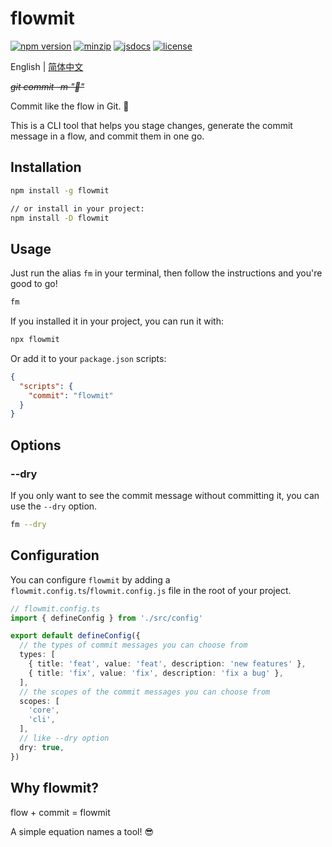 # flowmit

[![npm version][npm-version-badge]][npm-version-href]
[![minzip][minzip-badge]][minizip-href]
[![jsdocs][jsdocs-badge]][jsdocs-href]
[![license][license-badge]][license-href]

English | [简体中文](./README.zh-CN.md)

~~*git commit -m "🦄"*~~

Commit like the flow in Git. 🌊

This is a CLI tool that helps you stage changes, generate the commit message in a flow, and commit them in one go.

## Installation

```bash
npm install -g flowmit

// or install in your project:
npm install -D flowmit
```

## Usage

Just run the alias `fm` in your terminal, then follow the instructions and you're good to go!

```bash
fm
```

If you installed it in your project, you can run it with:

```bash
npx flowmit
```
Or add it to your `package.json` scripts:

```json
{
  "scripts": {
    "commit": "flowmit"
  }
}
```

## Options

### --dry

If you only want to see the commit message without committing it, you can use the `--dry` option.

```bash
fm --dry
```

## Configuration

You can configure `flowmit` by adding a `flowmit.config.ts`/`flowmit.config.js` file in the root of your project.

```ts
// flowmit.config.ts
import { defineConfig } from './src/config'

export default defineConfig({
  // the types of commit messages you can choose from
  types: [
    { title: 'feat', value: 'feat', description: 'new features' },
    { title: 'fix', value: 'fix', description: 'fix a bug' },
  ],
  // the scopes of the commit messages you can choose from
  scopes: [
    'core',
    'cli',
  ],
  // like --dry option
  dry: true,
})
```

## Why flowmit?

flow + commit = flowmit

A simple equation names a tool! 😎

<!-- Badge -->
[npm-version-badge]: https://img.shields.io/npm/v/flowmit?style=flat&color=ddd&labelColor=444
[npm-version-href]: https://www.npmjs.com/package/flowmit
[minzip-badge]: https://img.shields.io/bundlephobia/minzip/flowmit?style=flat&color=ddd&labelColor=444&label=minizip
[minizip-href]: https://bundlephobia.com/result?p=flowmit
[jsdocs-badge]: https://img.shields.io/badge/jsDocs-reference-ddd?style=flat&color=ddd&labelColor=444
[jsdocs-href]: https://www.jsdocs.io/package/flowmit
[license-badge]: https://img.shields.io/github/license/Lu-Jiejie/flowmit?style=flat&color=ddd&labelColor=444
[license-href]: https://github.com/Lu-Jiejie/flowmit/blob/main/LICENSE
